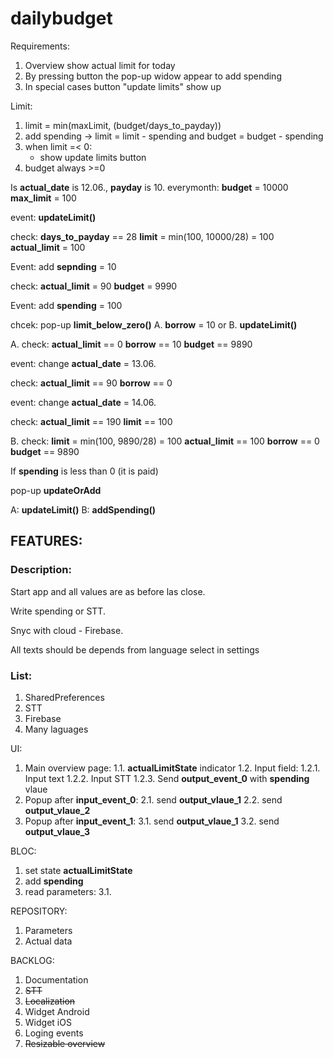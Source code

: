 # dailybudget

Requirements:

1. Overview show actual limit for today
2. By pressing button the pop-up widow appear to add spending
3. In special cases button "update limits" show up

Limit:
1. limit = min(maxLimit, (budget/days_to_payday))
2. add spending -> limit = limit - spending and budget = budget - spending
3. when limit =< 0:
    - show update limits button
4. budget always >=0





Is __actual_date__ is 12.06., __payday__ is 10. everymonth:
__budget__ = 10000
__max_limit__ = 100

event:
__updateLimit()__

check:
__days_to_payday__ == 28
__limit__ = min(100, 10000/28) = 100
__actual_limit__ = 100

Event:
add __sepnding__ = 10

check:
__actual_limit__ = 90
__budget__ = 9990

Event:
add __spending__ = 100

chcek:
pop-up __limit_below_zero()__
    A. __borrow__ = 10
    or
    B. __updateLimit()__


A.
check:
__actual_limit__ == 0
__borrow__ == 10
__budget__ == 9890

event:
change __actual_date__ = 13.06.

check:
__actual_limit__ == 90
__borrow__ == 0

event:
change __actual_date__ = 14.06.

check:
__actual_limit__ == 190
__limit__ == 100

B.
check:
__limit__ = min(100, 9890/28) = 100
__actual_limit__ == 100
__borrow__ == 0
__budget__ == 9890


If __spending__ is less than 0 (it is paid)

pop-up __updateOrAdd__

A: __updateLimit()__
B: __addSpending()__




## FEATURES:

### Description:

Start app and all values are as before las close.

Write spending or STT.

Snyc with cloud - Firebase.

All texts should be depends from language select in settings

### List:
1. SharedPreferences
2. STT
3. Firebase
4. Many laguages




UI:
1. Main overview page:
    1.1. __actualLimitState__ indicator
    1.2. Input field:
        1.2.1. Input text
        1.2.2. Input STT
        1.2.3. Send __output_event_0__ with __spending__ vlaue
2. Popup after __input_event_0__:
    2.1. send __output_vlaue_1__
    2.2. send __output_vlaue_2__
3. Popup after __input_event_1__:
    3.1. send __output_vlaue_1__
    3.2. send __output_vlaue_3__


BLOC:
1. set state __actualLimitState__
2. add __spending__
3. read parameters:
    3.1.

REPOSITORY:
1. Parameters
2. Actual data




BACKLOG:

1. Documentation
2. ~~STT~~
3. ~~Localization~~
4. Widget Android
5. Widget iOS
6. Loging events
7. ~~Resizable overview~~


